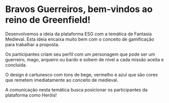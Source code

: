 # Bravos Guerreiros, bem-vindos ao reino de Greenfield!

Desenvolvemos a ideia da plataforma ESG com a temática de Fantasia Medieval.
Esta ideia encaixa muito bem com o conceito de gamificação para trabalhar a proposta.

Os participantes criam seu perfil com um personagem que pode ser um guerreiro, mago, arqueiro ou bardo e sobem de nível a cada missão aceita e concluída. 

O design é cartunesco com tons de bege, vermelho e azul que são cores que remetem imediatamente ao conceito de medieval. 

A comunicação nesta temática busca posicionar os participantes da plataforma como Heróis!
